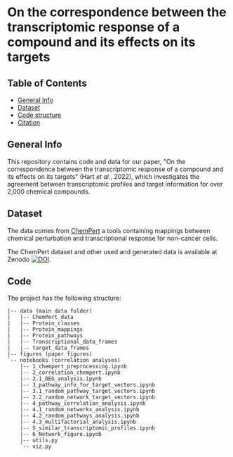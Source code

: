 # On the correspondence between the transcriptomic response of a compound and its effects on its targets

## Table of Contents

* [General Info](#general-info)
* [Dataset](#dataset)
* [Code structure](#code)
* [Citation](#citation)


## General Info
This repository contains code and data for our paper, "On the correspondence between the transcriptomic response of a
compound and its effects on its targets" (Hart *et al.*, 2022), which investigates the agreement between
transcriptomic profiles and target information for over 2,000 chemical compounds.

## Dataset
The data comes from [ChemPert](https://chempert.uni.lu/) a tools containing mappings between chemical perturbation and
transcriptional response for non-cancer cells.

The ChemPert dataset and other used and generated data is available at Zenodo
[![DOI](https://zenodo.org/badge/DOI/10.5281/zenodo.7164118.svg)](https://doi.org/10.5281/zenodo.7164118).

## Code
The project has the following structure:

```
|-- data (main data folder)
|   |-- ChemPert_data
|   |-- Protein_classes
|   |-- Protein_mappings
|   |-- Protein_pathways
|   |-- Transcriptional_data_frames
|   |-- target_data_frames
|-- figures (paper figures)
`-- notebooks (correlation analyses)
    |-- 1_chempert_preprocessing.ipynb
    |-- 2_correlation_chempert.ipynb
    |-- 2.1_DEG_analysis.ipynb
    |-- 3_pathway_info_for_target_vectors.ipynb
    |-- 3.1_random_pathway_target_vectors.ipynb
    |-- 3.2_random_network_target_vectors.ipynb
    |-- 4_pathway_correlation_analysis.ipynb
    |-- 4.1_random_networks_analysis.ipynb
    |-- 4.2_random_pathways_analysis.ipynb
    |-- 4.3_multifactorial_analysis.ipynb
    |-- 5_similar_transcriptomic_profiles.ipynb
    |-- 6_Network_figure.ipynb
    |-- utils.py
    `-- viz.py
```
